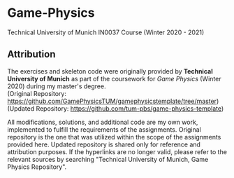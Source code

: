 # Game-Physics

Technical University of Munich IN0037 Course (Winter 2020 - 2021)

## Attribution

The exercises and skeleton code were originally provided by **Technical University of Munich** as part of the coursework for _Game Physics_ (Winter 2020) during my master's degree.
<br>(Original Repository: https://github.com/GamePhysicsTUM/gamephysicstemplate/tree/master)
<br>(Updated Repository: https://github.com/tum-pbs/game-physics-template)

All modifications, solutions, and additional code are my own work, implemented to fulfill the requirements of the assignments. Original repository is the one that was utilized within the scope of the assignments provided here. Updated repository is shared only for reference and attribution purposes. If the hyperlinks are no longer valid, please refer to the relevant sources by searching "Technical University of Munich, Game Physics Repository".
